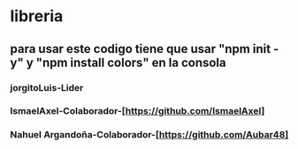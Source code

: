 # libreria
## para usar este codigo tiene que usar "npm init -y" y "npm install colors" en la consola
### jorgitoLuis-Lider
### IsmaelAxel-Colaborador-[https://github.com/IsmaelAxel]
### Nahuel Argandoña-Colaborador-[https://github.com/Aubar48]
